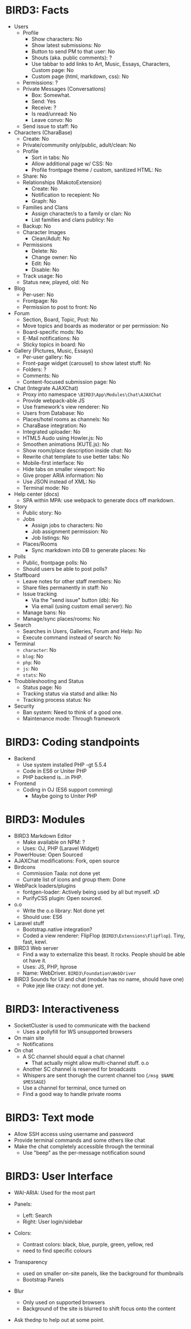 # BIRD3: Facts
- Users
    - Profile
        * Show characters: No
        * Show latest submissions: No
        * Button to send PM to that user: No
        * Shouts (aka. public comments): ?
        * Use tabbar to add links to Art, Music, Essays, Characters, Custom page: No
        * Custom page (html, markdown, css): No
    * Permissions: ?
    - Private Messages (Conversations)
        * Box: Somewhat.
        * Send: Yes
        * Receive: ?
        * Is read/unread: No
        * Leave convo: No
    * Send issue to staff: No
- Characters (CharaBase)
    * Create: No
    * Private/community only/public, adult/clean: No
    - Profile
        * Sort in tabs: No
        * Allow additional page w/ CSS: No
        * Profile frontpage theme / custom, sanitized HTML: No
    * Share: No
    - Relationships (MakotoExtension)
        * Create: No
        * Notification to recepient: No
        * Graph: No
    - Families and Clans
        * Assign character/s to a family or clan: No
        * List families and clans publicy: No
    * Backup: No
    - Character Images
        * Clean/Adult: No
    - Permissions
        * Delete: No
        * Change owner: No
        * Edit: No
        * Disable: No
    * Track usage: No
    * Status new, played, old: No
- Blog
    * Per-user: No
    * Frontpage: No
    * Permission to post to front: No
- Forum
    * Section, Board, Topic, Post: No
    * Move topics and boards as moderator or per permission: No
    * Board-specific mods: No
    * E-Mail notifications: No
    * Sticky topics in board: No
- Gallery (Pictures, Music, Essays)
    * Per-user gallery: No
    * Front-page widget (carousel) to show latest stuff: No
    * Folders: ?
    * Comments: No
    * Content-focused submission page: No
- Chat (Integrate AJAXChat)
    * Proxy into namespace `\BIRD3\App\Modules\Chat\AJAXChat`
    * Provide webpack-able JS
    * Use framework's view renderer: No
    * Users from Database: No
    * Places/hotel rooms as channels: No
    * CharaBase integration: No
    * Integrated uploader: No
    * HTML5 Audo using Howler.js: No
    * Smoothen animations (KUTE.js): No
    * Show room/place description inside chat: No
    * Rewrite chat template to use better tabs: No
    * Mobile-first interface: No
    * Hide tabs on smaller viewport: No
    * Give proper ARIA information: No
    * Use JSON instead of XML: No
    * Terminal mode: No
- Help center (docs)
    * SPA within MPA: use webpack to generate docs off markdown.
- Story
    * Public story: No
    - Jobs
        * Assign jobs to characters: No
        * Job assignment permission: No
        * Job listings: No
    - Places/Rooms
        * Sync markdown into DB to generate places: No
- Polls
    * Public, frontpage polls: No
    * Should users be able to post polls?
- Staffboard
    * Leave notes for other staff members: No
    * Share files permanently in staff: No
    - Issue tracking
        * Via the "send issue" button (db): No
        * Via email (using custom email server): No
    * Manage bans: No
    * Manage/sync places/rooms: No
- Search
    * Searches in Users, Galleries, Forum and Help: No
    * Execute command instead of search: No
- Terminal
    * `character`: No
    * `blog`: No
    * `php`: No
    * `js`: No
    * `stats`: No
- Troubbleshooting and Status
    * Status page: No
    * Tracking status via statsd and alike: No
    * Tracking process status: No
- Security
    * Ban system: Need to think of a good one.
    * Maintenance mode: Through framework

# BIRD3: Coding standpoints
- Backend
    * Use system installed PHP -gt 5.5.4
    * Code in ES6 or Uniter PHP
    * PHP backend is...in PHP.
- Frontend
    * Coding in OJ (ES6 support comming)
        - Maybe going to Uniter PHP

# BIRD3: Modules
- BIRD3 Markdown Editor
    * Make available on NPM: ?
    * Uses: OJ, PHP (Laravel Widget)
- PowerHouse: Open Sourced
- AJAXChat modifications: Fork, open source
- Birdcons
    * Commission Taala: not done yet
    * Currate list of icons and group them: Done
- WebPack loaders/plugins
    * fontgen-loader: Actively being used by all but myself. xD
    * PurifyCSS plugin: Open sourced.
- o.o
    * Write the o.o library: Not done yet
    * Should use: ES6
- Laravel stuff
    * Bootstrap.native integration?
    * Coded a view renderer: FlipFlop (`BIRD3\Extensions\Flipflop`). Tiny, fast, kewl.
- BIRD3 Web server
    * Find a way to externalize this beast. It rocks. People should be able ot have it.
    * Uses: JS, PHP, hprose
    * Name: WebDriver. `BIRD3\Foundation\WebDriver`
- BIRD3 Sounds for UI and chat (module has no name, should have one)
    * Poke jeje like crazy: not done yet.

# BIRD3: Interactiveness
- SocketCluster is used to communicate with the backend
    + Uses a pollyfill for WS unsupported browsers
- On main site
    * Notifications
- On chat
    * A SC channel should equal a chat channel
        - That actually might allow multi-channel stuff. o.o
    * Another SC channel is reserved for broadcasts
    * Whispers are sent thorugh the current channel too (`/msg $NAME $MESSAGE`)
    * Use a channel for terminal, once turned on
    * Find a good way to handle private rooms

# BIRD3: Text mode
- Allow SSH access using username and password
- Provide terminal commands and some others like chat
- Make the chat completely accessible through the terminal
    * Use "beep" as the per-message notification sound

# BIRD3: User Interface
- WAI-ARIA: Used for the most part
- Panels:
    - Left: Search
    - Right: User login/sidebar
- Colors:
    - Contrast colors: black, blue, purple, green, yellow, red
    - need to find specific colours
- Transparency
    - used on smaller on-site panels, like the background for thumbnails
    - Bootstrap Panels
- Blur
    - Only used on supported browsers
    - Background of the site is blurred to shift focus onto the content

- Ask thednp to help out at some point.
